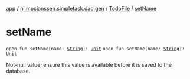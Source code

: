 [app](../../index.md) / [nl.mpcjanssen.simpletask.dao.gen](../index.md) / [TodoFile](index.md) / [setName](.)

# setName

`open fun setName(name: `[`String`](https://kotlinlang.org/api/latest/jvm/stdlib/kotlin/-string/index.html)`): `[`Unit`](https://kotlinlang.org/api/latest/jvm/stdlib/kotlin/-unit/index.html)
`open fun setName(name: `[`String`](https://kotlinlang.org/api/latest/jvm/stdlib/kotlin/-string/index.html)`): `[`Unit`](https://kotlinlang.org/api/latest/jvm/stdlib/kotlin/-unit/index.html)

Not-null value; ensure this value is available before it is saved to the database.

